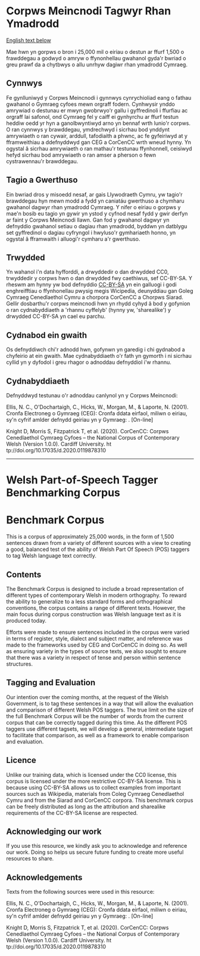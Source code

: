 # Corpws Meincnodi Tagwyr Rhan Ymadrodd

[English text below](#welsh-part-of-speech-tagger-benchmarking-corpus)

Mae hwn yn gorpws o bron i 25,000 mil o eiriau o destun ar ffurf 1,500 o frawddegau a godwyd o amryw o ffynonhellau gwahanol gyda'r bwriad o greu prawf da a chytbwys o allu unrhyw dagiwr rhan ymadrodd Cymraeg.

## Cynnwys
Fe gynlluniwyd y Corpws Meincnodi i gynnwys cynrychioliad eang o fathau gwahanol o Gymraeg cyfoes mewn orgraff fodern. Cynhwysir ynddo amrywiad o destunau er mwyn gwobrwyo'r gallu i gyffredinoli i ffurfiau ac orgraff lai safonol, ond Cymraeg fel y caiff ei gynhyrchu ar ffurf testun heddiw oedd yr hyn a ganolbwyntiwyd arno yn bennaf wrth lunio'r corpws. O ran cynnwys y brawddegau, ymdrechwyd i sicrhau bod ynddynt amrywiaeth o ran cywair, arddull, tafodiaith a phwnc, ac fe gyfeiriwyd at y fframweithiau a ddefnyddwyd gan CEG a CorCenCC wrth wneud hynny. Yn ogystal â sicrhau amrywiaeth o ran mathau'r testunau ffynhonnell, ceisiwyd hefyd sicrhau bod amrywiaeth o ran amser a pherson o fewn cystrawennau'r brawddegau.

## Tagio a Gwerthuso
Ein bwriad dros y misoedd nesaf, ar gais Llywodraeth Cymru, yw tagio'r brawddegau hyn mewn modd a fydd yn caniatáu gwerthuso a chymharu gwahanol dagwyr rhan ymadrodd Cymraeg. Y nifer o eiriau o gorpws y mae'n bosib eu tagio yn gywir yn ystod y cyfnod nesaf fydd y gwir derfyn ar faint y Corpws Meincnodi llawn. Gan fod y gwahanol dagwyr yn defnyddio gwahanol setiau o dagiau rhan ymadrodd, byddwn yn datblygu set gyffredinol o dagiau cyfryngol i hwyluso'r gymhariaeth honno, yn ogystal â fframwaith i alluogi'r cymharu a'r gwerthuso. 

## Trwydded
Yn wahanol i'n data hyfforddi, a drwyddedir o dan drwydded CC0, trwyddedir y corpws hwn o dan drwydded fwy caethiwus, sef CC-BY-SA. Y rheswm am hynny yw bod defnyddio [CC-BY-SA](https://creativecommons.org/licenses/by-sa/2.0/) yn ein galluogi i godi enghreifftiau o ffynhonellau pwysig megis Wicipedia, deunyddiau gan Goleg Cymraeg Cenedlaethol Cymru a chorpora CorCenCC a Chorpws Siarad. Gellir dosbarthu'r corpws meincnodi hwn yn rhydd cyhyd â bod y gofynion o ran cydnabyddiaeth a 'rhannu cyffelyb' (hynny yw, 'sharealike') y drwydded CC-BY-SA yn cael eu parchu. 

## Cydnabod ein gwaith
Os defnyddiwch chi'r adnodd hwn, gofynwn yn garedig i chi gydnabod a chyfeirio at ein gwaith. Mae cydnabyddiaeth o'r fath yn gymorth i ni sicrhau cyllid yn y dyfodol i greu rhagor o adnoddau defnyddiol i'w rhannu.

## Cydnabyddiaeth
Defnyddwyd testunau o'r adnoddau canlynol yn y Corpws Meincnodi:

Ellis, N. C., O'Dochartaigh, C., Hicks, W., Morgan, M., & Laporte, N. (2001). Cronfa Electroneg o Gymraeg (CEG): Cronfa ddata eirfaol, miliwn o eiriau, sy'n cyfrif amlder defnydd geiriau yn y Gymraeg: . \[On-line\]

Knight D, Morris S, Fitzpatrick T, et al. (2020). CorCenCC: Corpws Cenedlaethol Cymraeg Cyfoes – the National Corpus of Contemporary Welsh (Version 1.0.0). Cardiff University. ht tp://doi.org/10.17035/d.2020.0119878310

----

# Welsh Part-of-Speech Tagger Benchmarking Corpus

# Benchmark Corpus

This is a corpus of approximately 25,000 words, in the form of 1,500 sentences drawn from a variety of different sources with a view to creating a good, balanced test of the ability of Welsh Part Of Speech (POS) taggers to tag Welsh language text correctly.

## Contents

The Benchmark Corpus is designed to include a broad representation of different types of contemporary Welsh in modern orthography. To reward the ability to generalize to a less standard forms and orthographical conventions, the corpus contains a range of different texts. However, the main focus during corpus construction was Welsh language text as it is produced today.

Efforts were made to ensure sentences included in the corpus were varied in terms of register, style, dialect and subject matter, and reference was made to the frameworks used by CEG and CorCenCC in doing so. As well as ensuring variety in the types of source texts, we also sought to ensure that there was a variety in respect of tense and person within sentence structures.

## Tagging and Evaluation

Our intention over the coming months, at the request of the Welsh Government, is to tag these sentences in a way that will allow the evaluation and comparison of different Welsh POS taggers. The true limit on the size of the full Benchmark Corpus will be the number of words from the current corpus that can be correctly tagged during this time. As the different POS taggers use different tagsets, we will develop a general, intermediate tagset to facilitate that comparison, as well as a framework to enable comparison and evaluation.

## Licence

Unlike our training data, which is licensed under the CC0 license, this corpus is licensed under the more restrictive CC-BY-SA license. This is because using CC-BY-SA allows us to collect examples from important sources such as Wikipedia, materials from Coleg Cymraeg Cenedlaethol Cymru and from the Siarad and CorCenCC corpora. This benchmark corpus can be freely distributed as long as the attribution and sharealike requirements of the CC-BY-SA license are respected.

## Acknowledging our work

If you use this resource, we kindly ask you to acknowledge and reference our work. Doing so helps us secure future funding to create more useful resources to share.

## Acknowledgements
Texts from the following sources were used in this resource:

Ellis, N. C., O'Dochartaigh, C., Hicks, W., Morgan, M., & Laporte, N. (2001). Cronfa Electroneg o Gymraeg (CEG): Cronfa ddata eirfaol, miliwn o eiriau, sy'n cyfrif amlder defnydd geiriau yn y Gymraeg: . \[On-line\]

Knight D, Morris S, Fitzpatrick T, et al. (2020). CorCenCC: Corpws Cenedlaethol Cymraeg Cyfoes – the National Corpus of Contemporary Welsh (Version 1.0.0). Cardiff University. ht tp://doi.org/10.17035/d.2020.0119878310
